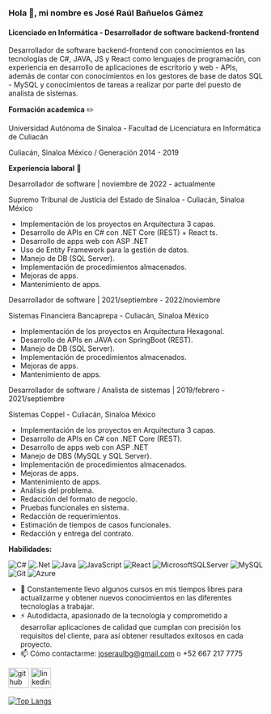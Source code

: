 ### Hola 👋, mi nombre es José Raúl Bañuelos Gámez
#### Licenciado en Informática - Desarrollador de software backend-frontend
Desarrollador de software backend-frontend con conocimientos en las tecnologías de C#, JAVA, JS y React como lenguajes de programación, con experiencia en desarrollo de aplicaciones de escritorio y web - APIs, además de contar con conocimientos en los gestores de base de datos SQL - MySQL y conocimientos de tareas a realizar por parte del puesto de analista de sistemas.

**Formación academica** ✏️

Universidad Autónoma de Sinaloa - Facultad de Licenciatura en Informática de Culiacán

Culiacán, Sinaloa México / Generación 2014 - 2019


**Experiencia laboral** 💼

Desarrollador de software | noviembre de 2022 - actualmente

Supremo Tribunal de Justicia del Estado de Sinaloa - Culiacán, Sinaloa México
- Implementación de los proyectos en Arquitectura 3 capas.
- Desarrollo de APIs en C# con .NET Core (REST) + React ts.
- Desarrollo de apps web con ASP .NET
- Uso de Entity Framework para la gestión de datos.
- Manejo de DB (SQL Server).
- Implementación de procedimientos almacenados.
- Mejoras de apps.
- Mantenimiento de apps.

Desarrollador de software | 2021/septiembre - 2022/noviembre

Sistemas Financiera Bancaprepa - Culiacán, Sinaloa México
- Implementación de los proyectos en Arquitectura Hexagonal.
- Desarrollo de APIs en JAVA con SpringBoot (REST).
- Manejo de DB (SQL Server).
- Implementación de procedimientos almacenados.
- Mejoras de apps.
- Mantenimiento de apps.
  
Desarrollador de software / Analista de sistemas | 2019/febrero - 2021/septiembre

Sistemas Coppel - Culiacán, Sinaloa México
- Implementación de los proyectos en Arquitectura 3 capas.
- Desarrollo de APIs en C# con .NET Core (REST).
- Desarrollo de apps web con ASP .NET
- Manejo de DBS (MySQL y SQL Server).
- Implementación de procedimientos almacenados.
- Mejoras de apps.
- Mantenimiento de apps.
- Análisis del problema.
- Redacción del formato de negocio.
- Pruebas funcionales en sistema.
- Redacción de requerimientos.
- Estimación de tiempos de casos funcionales.
- Redacción y entrega del contrato.

**Habilidades:**

![C#](https://img.shields.io/badge/c%23-%23239120.svg?style=for-the-badge&logo=csharp&logoColor=white) ![.Net](https://img.shields.io/badge/.NET-5C2D91?style=for-the-badge&logo=.net&logoColor=white) ![Java](https://img.shields.io/badge/java-%23ED8B00.svg?style=for-the-badge&logo=openjdk&logoColor=white) ![JavaScript](https://img.shields.io/badge/javascript-%23323330.svg?style=for-the-badge&logo=javascript&logoColor=%23F7DF1E) ![React](https://img.shields.io/badge/react-%2320232a.svg?style=for-the-badge&logo=react&logoColor=%2361DAFB) ![MicrosoftSQLServer](https://img.shields.io/badge/Microsoft%20SQL%20Server-CC2927?style=for-the-badge&logo=microsoft%20sql%20server&logoColor=white) ![MySQL](https://img.shields.io/badge/mysql-4479A1.svg?style=for-the-badge&logo=mysql&logoColor=white) ![Git](https://img.shields.io/badge/git-%23F05033.svg?style=for-the-badge&logo=git&logoColor=white) ![Azure](https://img.shields.io/badge/azure-%230072C6.svg?style=for-the-badge&logo=microsoftazure&logoColor=white)

- 🌱 Constantemente llevo algunos cursos en mis tiempos libres para actualizarme y obtener nuevos conocimientos en las diferentes tecnologías a trabajar.
- ⚡ Autodidacta, apasionado de la tecnología y comprometido a desarrollar aplicaciones de calidad que cumplan con precisión los requisitos del cliente, para así obtener resultados exitosos en cada proyecto.
- 📫 Cómo contactarme:  joseraulbg@gmail.com o +52 667 217 7775


[<img src='https://cdn.jsdelivr.net/npm/simple-icons@3.0.1/icons/github.svg' alt='github' height='40'>](https://github.com/joseraulbg07)  [<img src='https://cdn.jsdelivr.net/npm/simple-icons@3.0.1/icons/linkedin.svg' alt='linkedin' height='40'>](https://www.linkedin.com/in/www.linkedin.com/in/josé-raúl-bañuelos-gámez-8b2b78196/)  

[![Top Langs](https://github-readme-stats.vercel.app/api/top-langs/?username=joseraulbg07)](https://github.com/anuraghazra/github-readme-stats)

